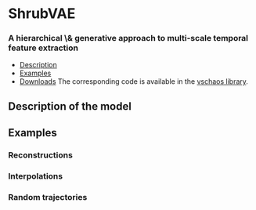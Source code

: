 <h1>ShrubVAE</h1>
<h3>A hierarchical \& generative approach to multi-scale temporal feature extraction</h3>

* <a href="#description">Description</a>
* <a href="#description">Examples</a>
* <a href="#description">Downloads</a>
The corresponding code is available in the [vschaos library](github.com/vschaos_package). 

<p name="description">
  

<h2>Description of the model</h2>


<p name="examples">
  
<h2>Examples</h2>

<h3>Reconstructions</h3>
<h3>Interpolations</h3>
<h3>Random trajectories</h3>
